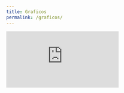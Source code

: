 ```yaml
---
title: Graficos
permalink: /graficos/
---
```


<div class="video-container">
    <iframe src="https://ce4-peru.github.io/prueba" allowfullscreen="" frameborder="0">
    </iframe>
</div>
